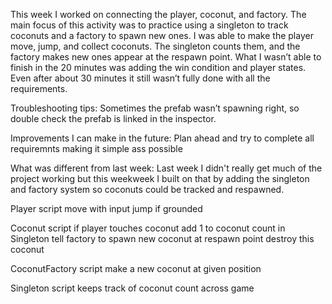 This week I worked on connecting the player, coconut, and factory. The main focus of this activity was to practice using a singleton to track coconuts and a factory to spawn new ones. I was able to make the player move, jump, and collect coconuts. The singleton counts them, and the factory makes new ones appear at the respawn point. What I wasn’t able to finish in the 20 minutes was adding the win condition and player states. Even after about 30 minutes it still wasn’t fully done with all the requirements.

Troubleshooting tips: Sometimes the prefab wasn’t spawning right, so double check the prefab is linked in the inspector.

Improvements I can make in the future: Plan ahead and try to complete all requiremnts making it simple ass possible

What was different from last week: Last week I didn't really get much of the project working but this weekweek I built on that by adding the singleton and factory system so coconuts could be tracked and respawned.

Player script
  move with input
  jump if grounded

Coconut script
  if player touches coconut
    add 1 to coconut count in Singleton
    tell factory to spawn new coconut at respawn point
    destroy this coconut

CoconutFactory script
  make a new coconut at given position

Singleton script
  keeps track of coconut count across game
